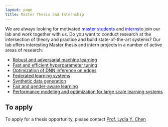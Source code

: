 ```yaml
---
layout: page
title: Master Thesis and Internship
---
```

We are always looking for motivated <span style="color:blue">master students</span> and <span style="color:blue">interns</span>to join our lab and work together with us.
Do you want to conduct research at the intersection of theory and practice and build state-of-the-art systems? Our lab offers interesting Master thesis and intern projects in a number of active areas of research:
- [Robust and adversarial machine learning](./research.md#Robust)
- [Fast and efficient hyperparameter tuning](./research.md#Tune)
- [Optimization of DNN inference on edges](./research.md#EdgInf)
- [Federated learning systems](./research.md#federated)
- [Synthetic data generation](./research.md#GAN)
- [Fair and gender-aware learning](./research.md#FairIM)
- [Performance modeling and optimization for large scale learning systems](./research.md#Tune)


## To apply

To apply for a thesis opportunity, please contact [Prof. Lydia Y. Chen](mailto:lydiaychen@ieee.org)

